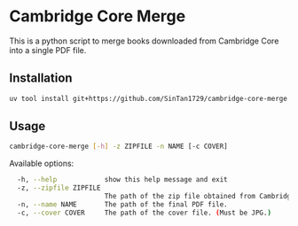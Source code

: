 # Cambridge Core Merge

This is a python script to merge books downloaded from Cambridge Core into a single PDF file.

## Installation
```bash
uv tool install git+https://github.com/SinTan1729/cambridge-core-merge
```

## Usage
```bash
cambridge-core-merge [-h] -z ZIPFILE -n NAME [-c COVER]
```
Available options:
```bash
  -h, --help            show this help message and exit
  -z, --zipfile ZIPFILE
                        The path of the zip file obtained from Cambridge Core.
  -n, --name NAME       The path of the final PDF file.
  -c, --cover COVER     The path of the cover file. (Must be JPG.)
```

